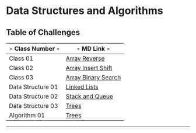 # Data Structures and Algorithms

## Table of Challenges

| - Class Number - | - MD Link - |
|---|---|
| Class 01 | [Array Reverse](./Class_01_python_array_reverse/README.md) |
| Class 02 | [Array Insert Shift](./Class_02_insert_shift_array/README.md) |
| Class 03 | [Array Binary Search](./Class_03_array_binary_search/README.md) |
| Data Structure 01 | [Linked Lists](./linked-list/README.md) |
| Data Structure 02 | [Stack and Queue](./stack-and-queue/README.md) |
| Data Structure 03 | [Trees](./trees/README.md) |
| Algorithm 01 | [Trees](./Algorithm_01_insertion_sort/BLOG.md) |

---

